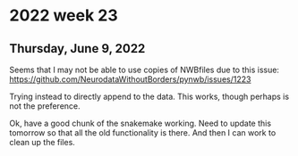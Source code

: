 # 2022 week 23

## Thursday, June 9, 2022

Seems that I may not be able to use copies of NWBfiles due to this issue:
https://github.com/NeurodataWithoutBorders/pynwb/issues/1223

Trying instead to directly append to the data. This works, though perhaps is not the preference.

Ok, have a good chunk of the snakemake working.
Need to update this tomorrow so that all the old functionality is there.
And then I can work to clean up the files.
